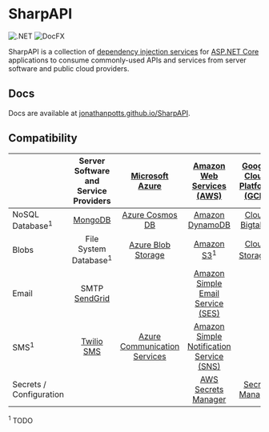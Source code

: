 # SharpAPI

![.NET](https://github.com/jonathanpotts/SharpAPI/workflows/.NET/badge.svg) ![DocFX](https://github.com/jonathanpotts/SharpAPI/workflows/DocFX/badge.svg)

SharpAPI is a collection of [dependency injection services](https://docs.microsoft.com/aspnet/core/fundamentals/dependency-injection/) for [ASP.NET Core](https://docs.microsoft.com/aspnet/core/) applications to consume commonly-used APIs and services from server software and public cloud providers.

## Docs

Docs are available at [jonathanpotts.github.io/SharpAPI](https://jonathanpotts.github.io/SharpAPI).

## Compatibility

|  | Server Software and Service Providers | [Microsoft Azure](https://azure.microsoft.com/) | [Amazon Web Services (AWS)](https://aws.amazon.com/) | [Google Cloud Platform (GCP)](https://cloud.google.com/) |
| :- | :-: | :-: | :-: | :-: |
| NoSQL Database<sup>1</sup> | [MongoDB](https://www.mongodb.com/) | [Azure Cosmos DB](https://azure.microsoft.com/services/cosmos-db/) | [Amazon DynamoDB](https://aws.amazon.com/dynamodb/) | [Cloud Bigtable](https://cloud.google.com/bigtable/) |
| Blobs | File System <br> Database<sup>1</sup> | [Azure Blob Storage](https://azure.microsoft.com/en-us/services/storage/blobs/) | [Amazon S3](https://aws.amazon.com/s3/)<sup>1</sup> | [Cloud Storage](https://cloud.google.com/storage/)<sup>1</sup> |
| Email | SMTP <br> [SendGrid](https://sendgrid.com/) |  | [Amazon Simple Email Service (SES)](https://aws.amazon.com/ses/) |  |
| SMS<sup>1</sup> | [Twilio SMS](https://www.twilio.com/sms/) | [Azure Communication Services](https://azure.microsoft.com/en-us/services/communication-services/) | [Amazon Simple Notification Service (SNS)](https://aws.amazon.com/sns/)  |  |
| Secrets / Configuration |  |  | [AWS Secrets Manager](https://aws.amazon.com/secrets-manager/) | [Secret Manager](https://cloud.google.com/secret-manager/) |

<sup>1</sup> TODO

